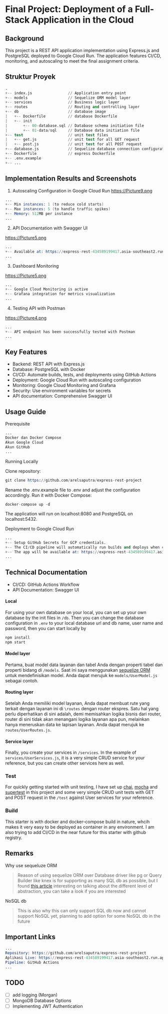 # Final Project: Deployment of a Full-Stack Application in the Cloud

## Background

This project is a REST API application implementation using Express.js and PostgreSQL deployed to Google Cloud Run. The application features CI/CD, monitoring, and autoscaling to meet the final assignment criteria.

## Struktur Proyek

```s
.
+-- index.js                // Application entry point
+-- models                  // Sequelize ORM model layer
+-- services                // Business logic layer
+-- routes                  // Routing and controlling layer
+-- db                      // database image
|   +-- Dockerfile          // database Dockerfile
|   +-- init
|       +-- 00-database.sql // Database schema initiation file
|       +-- 01-data/sql     // Database data initiation file
+-- test                    // unit test files
|   +-- get.js              // unit test for all GET request
|   +-- post.js             // unit test for all POST request
+-- database.js             // Sequelize database connection configuration
+-- Dockerfile              // express Dockerfile
+-- .env.example
+-- ...
```

## Implementation Results and Screenshots

1. Autoscaling Configuration in Google Cloud Run
https://Picture9.png
```s
...
+-- Min instances: 1 (to reduce cold starts)
+-- Max instances: 5 (to handle traffic spikes)
+-- Memory: 512MB per instance
...
```

2. API Documentation with Swagger UI
   
https://Picture5.png
```s
...
+-- Available at: https://express-rest-434589199417.asia-southeast2.run.app/api-docs
...
```

3. Dashboard Monitoring
   
https://Picture5.png
```s
...
+-- Google Cloud Monitoring is active
+-- Grafana integration for metrics visualization
...
```

4. Testing API with Postman
   
https://Picture4.png
```s
...
+-- API endpoint has been successfully tested with Postman
...
```

## Key Features
- Backend: REST API with Express.js
- Database: PostgreSQL with Docker
- CI/CD: Automate builds, tests, and deployments using GitHub Actions
- Deployment: Google Cloud Run with autoscaling configuration
- Monitoring: Google Cloud Monitoring and Grafana
- Security: Use environment variables for secrets
- API documentation: Comprehensive Swagger UI
  
## Usage Guide

Prerequisite
```s
...
Docker dan Docker Compose
Akun Google Cloud
Akun GitHub
...
```

Running Locally

Clone repository:
```s
git clone https://github.com/arelsaputra/express-rest-project
```
Rename the .env.example file to .env and adjust the configuration accordingly.
Run it with Docker Compose:
```s
docker-compose up -d
```
The application will run on localhost:8080 and PostgreSQL on localhost:5432.

Deployment to Google Cloud Run
```s
...
+-- Setup GitHub Secrets for GCP credentials.
+-- The CI/CD pipeline will automatically run builds and deploys when changes are made to the main branch.
+-- The app will be available at: https://express-rest-434589199417.asia-southeast2.run.app
...
```

## Technical Documentation
- CI/CD: GitHub Actions Workflow
- API Documentation: Swagger UI

#### Local

For using your own database on your local, you can set up your own database by the init files in `/db`. Then you can change the database configuration in `.env` to your local database url and db name, user name and password, then you can start locally by

```s
npm install
npm start
```
#### Model layer

Pertama, buat model data layanan dan tabel Anda dengan properti tabel dan properti bidang di `/models`. Saat ini saya menggunakan [sequelize ORM](https://sequelize.org/master/) untuk mendefinisikan model. Anda dapat merujuk ke `models/UserModel.js` sebagai contoh.

#### Routing layer

Setelah Anda memiliki model layanan, Anda dapat membuat rute yang terkait dengan layanan ini di `\routes` dengan router ekspres. Satu hal yang perlu diperhatikan di sini adalah, demi memisahkan logika bisnis dari router, router di sini tidak akan menangani logika layanan apa pun, melainkan hanya meneruskan data ke lapisan layanan. Anda dapat merujuk ke `routes/UserRoutes.js`.

#### Service layer

Finally, you create your services in `/services`. In the example of `services/UserServices.js`, it is a very simple CRUD service for your reference, but you can create other services here as well.

### Test

For quickly getting started with unit testing, I have set up [chai](https://www.npmjs.com/package/chai), [mocha](https://www.npmjs.com/package/chai) and [supertest](https://www.npmjs.com/package/supertest) in this project and some very simple CRUD unit tests with GET and POST request in the `/test` against User services for your reference.

### Build

This starter is with docker and docker-compose build in nature, whcih makes it very easy to be deployed as container in any environment. I am also trying to add CI/CD in the near future for this starter with github registry.

## Remarks

Why use sequeluze ORM

> Reason of using sequelize ORM over Database driver like pg or Query Builder like knex is for supporting as many SQL db as possible, but I found [this article](https://blog.logrocket.com/why-you-should-avoid-orms-with-examples-in-node-js-e0baab73fa5/) interesting on talking about the different level of abstraction, you can take a look if you are interested

NoSQL db

> This is also why this can only support SQL db now and cannot support NoSQL yet, planning to add option for some NoSQL db in the future

## Important Links

```s
...
Repository: https://github.com/arelsaputra/express-rest-project
Aplikasi Live: https://express-rest-434589199417.asia-southeast2.run.app
Pipeline: GitHub Actions
...
```
## TODO

- [ ] add logging (Morgan)
- [ ] MongoDB Database Options
- [ ] Implementing JWT Authentication
